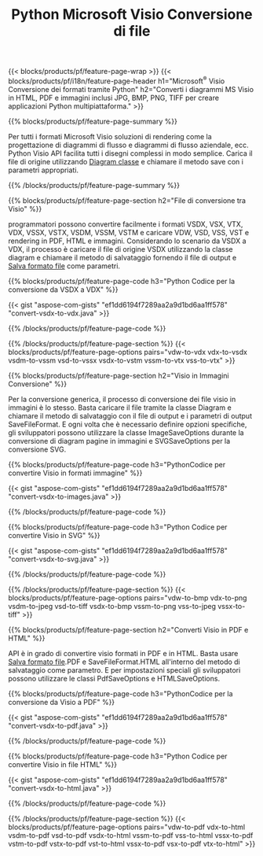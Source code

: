 ﻿---
title: Python Microsoft Visio Conversione di file
url: /it/python-java/conversion/
description: Converti Microsoft Visio formati VSDX VSX VDX VTX VSSX VSTX VSDM VSTM VSSM VDW VSD VST VSS in immagini HTML e PDF con poche righe di Python codice.
---
{{< blocks/products/pf/feature-page-wrap >}}
{{< blocks/products/pf/i18n/feature-page-header h1="Microsoft<sup>&reg;</sup> Visio Conversione dei formati tramite Python" h2="Converti i diagrammi MS Visio in HTML, PDF e immagini inclusi JPG, BMP, PNG, TIFF per creare applicazioni Python multipiattaforma." >}}

{{% blocks/products/pf/feature-page-summary %}}

Per tutti i formati Microsoft Visio soluzioni di rendering come la progettazione di diagrammi di flusso e diagrammi di flusso aziendale, ecc. Python Visio API facilita tutti i disegni complessi in modo semplice. Carica il file di origine utilizzando [Diagram classe](https://apireference.aspose.com/diagram/python-java/asposediagram.api/Diagram) e chiamare il metodo save con i parametri appropriati.

{{% /blocks/products/pf/feature-page-summary %}}

{{% blocks/products/pf/feature-page-section h2="File di conversione tra Visio" %}}

programmatori possono convertire facilmente i formati VSDX, VSX, VTX, VDX, VSSX, VSTX, VSDM, VSSM, VSTM e caricare VDW, VSD, VSS, VST e rendering in PDF, HTML e immagini. Considerando lo scenario da VSDX a VDX, il processo è caricare il file di origine VSDX utilizzando la classe diagram e chiamare il metodo di salvataggio fornendo il file di output e [Salva formato file](https://apireference.aspose.com/diagram/python-java/asposediagram.api/SaveFileFormat) come parametri. 

{{% blocks/products/pf/feature-page-code h3="Python Codice per la conversione da VSDX a VDX" %}}

{{< gist "aspose-com-gists" "ef1dd6194f7289aa2a9d1bd6aa1ff578" "convert-vsdx-to-vdx.java" >}}

{{% /blocks/products/pf/feature-page-code %}}

{{% /blocks/products/pf/feature-page-section %}}
{{< blocks/products/pf/feature-page-options pairs="vdw-to-vdx vdx-to-vsdx vsdm-to-vssm vsd-to-vssx vsdx-to-vstm vssm-to-vtx vss-to-vtx" >}}

{{% blocks/products/pf/feature-page-section h2="Visio in Immagini Conversione" %}}

Per la conversione generica, il processo di conversione dei file visio in immagini è lo stesso. Basta caricare il file tramite la classe Diagram e chiamare il metodo di salvataggio con il file di output e i parametri di output SaveFileFormat. E ogni volta che è necessario definire opzioni specifiche, gli sviluppatori possono utilizzare la classe ImageSaveOptions durante la conversione di diagram pagine in immagini e SVGSaveOptions per la conversione SVG.

{{% blocks/products/pf/feature-page-code h3="PythonCodice per convertire Visio in formati immagine" %}}

{{< gist "aspose-com-gists" "ef1dd6194f7289aa2a9d1bd6aa1ff578" "convert-vsdx-to-images.java" >}}

{{% /blocks/products/pf/feature-page-code %}}

{{% blocks/products/pf/feature-page-code h3="Python Codice per convertire Visio in SVG" %}}

{{< gist "aspose-com-gists" "ef1dd6194f7289aa2a9d1bd6aa1ff578" "convert-vsdx-to-svg.java" >}}

{{% /blocks/products/pf/feature-page-code %}}

{{% /blocks/products/pf/feature-page-section %}}
{{< blocks/products/pf/feature-page-options pairs="vdw-to-bmp vdx-to-png vsdm-to-jpeg vsd-to-tiff vsdx-to-bmp vssm-to-png vss-to-jpeg vssx-to-tiff" >}}

{{% blocks/products/pf/feature-page-section h2="Converti Visio in PDF e HTML" %}}

API è in grado di convertire visio formati in PDF e in HTML. Basta usare [Salva formato file](https://apireference.aspose.com/diagram/python-java/asposediagram.api/SaveFileFormat).PDF e SaveFileFormat.HTML all'interno del metodo di salvataggio come parametro. E per impostazioni speciali gli sviluppatori possono utilizzare le classi PdfSaveOptions e HTMLSaveOptions.

{{% blocks/products/pf/feature-page-code h3="PythonCodice per la conversione da Visio a PDF" %}}

{{< gist "aspose-com-gists" "ef1dd6194f7289aa2a9d1bd6aa1ff578" "convert-vsdx-to-pdf.java" >}}

{{% /blocks/products/pf/feature-page-code %}}

{{% blocks/products/pf/feature-page-code h3="Python Codice per convertire Visio in file HTML" %}}

{{< gist "aspose-com-gists" "ef1dd6194f7289aa2a9d1bd6aa1ff578" "convert-vsdx-to-html.java" >}}

{{% /blocks/products/pf/feature-page-code %}}

{{% /blocks/products/pf/feature-page-section %}}
{{< blocks/products/pf/feature-page-options pairs="vdw-to-pdf vdx-to-html vsdm-to-pdf vsd-to-pdf vsdx-to-html vssm-to-pdf vss-to-html vssx-to-pdf vstm-to-pdf vstx-to-pdf vst-to-html vssx-to-pdf vsx-to-pdf vtx-to-html" >}}